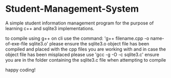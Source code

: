 # Student-Management-System
A simple student information management program for the purpose of learning c++ and sqlite3 implementations. 

to compile using g++ on cli use the command:
  'g++ filename.cpp -o name-of-exe-file sqlite3.o'
please ensure the sqlite3.o object file has been compiled and placed with the cpp files you are working with
and in case the object file has been misplaced please use 
  'gcc -g -O -c sqlite3.c'
ensure you are in the folder containing the sqlite3.c file when attempting to compile

happy coding!
